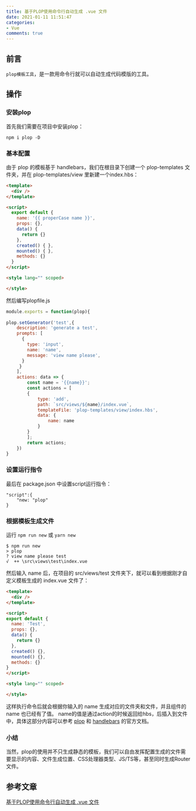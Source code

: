 ```yaml
---
title: 基于PLOP使用命令行自动生成 .vue 文件
date: 2021-01-11 11:51:47
categories:
- Vue
comments: true
---
```


## 前言

`plop模板工具`，是一款用命令行就可以自动生成代码模版的工具。

<!-- more -->



## 操作

### 安装plop

首先我们需要在项目中安装plop：

```shell
npm i plop -D
```



### 基本配置

由于 plop 的模板基于 handlebars，我们在根目录下创建一个 plop-templates 文件夹，并在 plop-templates/view 里新建一个index.hbs：

```html
<template>
  <div />
</template>

<script>
  export default {
    name: '{{ properCase name }}',
    props: {},
    data() {
      return {}
    },
    created() { },
    mounted() { },
    methods: {}
  }
</script>

<style lang="" scoped>

</style>
```

然后编写plopfile.js

```js
module.exports = function(plop){
        
plop.setGenerator('test',{
    description: 'generate a test',
    prompts: [
      {
        type: 'input',
        name: 'name',
        message: 'view name please',
      }
     }
    ],
    actions: data => {
        const name = '{{name}}';
        const actions = [
        {
            type: 'add',
            path: `src/views/${name}/index.vue`,
            templateFile: 'plop-templates/view/index.hbs',
            data: {
            	name: name
            }
        }
        ];
        return actions;
    })
}
```



### 设置运行指令

最后在 package.json 中设置script运行指令：

```shell
"script":{
    "new: "plop"
}
```



### 根据模板生成文件

运行 `npm run new` 或 `yarn new`

```shell
$ npm run new
> plop
? view name please test
√  ++ \src\views\test\index.vue
```

然后输入 name 后，在项目的 src/views/test 文件夹下，就可以看到根据刚才自定义模板生成的 index.vue 文件了：

```html
<template>
  <div />
</template>

<script>
export default {
  name: 'Test',
  props: {},
  data() {
    return {}
  },
  created() {},
  mounted() {},
  methods: {}
}
</script>

<style lang="" scoped>

</style>
```

这样执行命令后就会根据你输入的 name 生成对应的文件夹和文件，并且组件的 name 也已经有了值。
name的值是通过action的时候返回给hbs，后插入到文件中，具体这部分内容可以参考 [plop](https://plopjs.com/documentation/) 和 [handlebars](https://github.com/handlebars-lang/handlebars.js) 的官方文档。



### 小结

当然，plop的使用并不只生成静态的模板，我们可以自由发挥配置生成的文件需要显示的内容、文件生成位置、CSS处理器类型、JS/TS等，甚至同时生成Router文件。



## 参考文章

[基于PLOP使用命令行自动生成 .vue 文件](https://blog.csdn.net/qq_39075021/article/details/107715273)